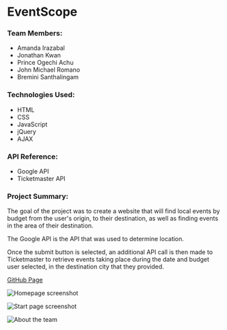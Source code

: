 # EventScope

### Team Members:

- Amanda Irazabal
- Jonathan Kwan
- Prince Ogechi Achu
- John Michael Romano
- Bremini Santhalingam

### Technologies Used:

- HTML
- CSS
- JavaScript
- jQuery
- AJAX

### API Reference:

- Google API
- Ticketmaster API

### Project Summary:

The goal of the project was to create a website that will find local events by budget from the user's origin, to their destination, as well as finding events in the area of their destination.

The Google API is the API that was used to determine location.

Once the submit button is selected, an additional API call is then made to Ticketmaster to retrieve events taking place during the date and budget user selected, in the destination city that they provided.

[GitHub Page](https://airazabal92.github.io/project-1/)

![Homepage screenshot](https://files.slack.com/files-pri/T01135ME6TB-F013N4B3C8H/image.png)

![Start page screenshot](https://files.slack.com/files-pri/T01135ME6TB-F012UP1Q7LP/image__1_.png)

![About the team](https://files.slack.com/files-pri/T01135ME6TB-F0132PAUAQN/image__2_.png)
